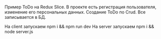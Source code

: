 Пример ToDo на Redux Slice. В проекте есть регистрация пользователя, изменение его персональных данных. Создание ToDo по Crud. Все записывается в БД. 

На client запускаем npm i && npm run dev
На server запускаем npm i && node server.js
